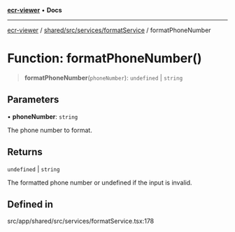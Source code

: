 [**ecr-viewer**](../../../../../README.md) • **Docs**

***

[ecr-viewer](../../../../../README.md) / [shared/src/services/formatService](../README.md) / formatPhoneNumber

# Function: formatPhoneNumber()

> **formatPhoneNumber**(`phoneNumber`): `undefined` \| `string`

## Parameters

• **phoneNumber**: `string`

The phone number to format.

## Returns

`undefined` \| `string`

The formatted phone number or undefined if the input is invalid.

## Defined in

src/app/shared/src/services/formatService.tsx:178
